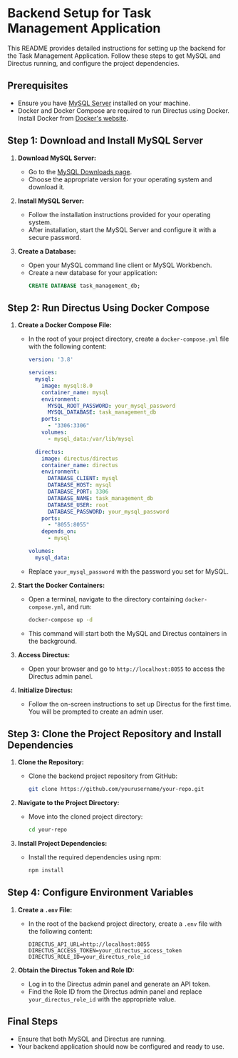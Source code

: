 # Backend Setup for Task Management Application

This README provides detailed instructions for setting up the backend for the Task Management Application. Follow these steps to get MySQL and Directus running, and configure the project dependencies.

## Prerequisites

- Ensure you have [MySQL Server](https://dev.mysql.com/downloads/mysql/) installed on your machine.
- Docker and Docker Compose are required to run Directus using Docker. Install Docker from [Docker's website](https://www.docker.com/products/docker-desktop).

## Step 1: Download and Install MySQL Server

1. **Download MySQL Server:**
   - Go to the [MySQL Downloads page](https://dev.mysql.com/downloads/mysql/).
   - Choose the appropriate version for your operating system and download it.

2. **Install MySQL Server:**
   - Follow the installation instructions provided for your operating system.
   - After installation, start the MySQL Server and configure it with a secure password.

3. **Create a Database:**
   - Open your MySQL command line client or MySQL Workbench.
   - Create a new database for your application:
     ```sql
     CREATE DATABASE task_management_db;
     ```

## Step 2: Run Directus Using Docker Compose

1. **Create a Docker Compose File:**
   - In the root of your project directory, create a `docker-compose.yml` file with the following content:
     ```yaml
     version: '3.8'

     services:
       mysql:
         image: mysql:8.0
         container_name: mysql
         environment:
           MYSQL_ROOT_PASSWORD: your_mysql_password
           MYSQL_DATABASE: task_management_db
         ports:
           - "3306:3306"
         volumes:
           - mysql_data:/var/lib/mysql

       directus:
         image: directus/directus
         container_name: directus
         environment:
           DATABASE_CLIENT: mysql
           DATABASE_HOST: mysql
           DATABASE_PORT: 3306
           DATABASE_NAME: task_management_db
           DATABASE_USER: root
           DATABASE_PASSWORD: your_mysql_password
         ports:
           - "8055:8055"
         depends_on:
           - mysql

     volumes:
       mysql_data:
     ```

   - Replace `your_mysql_password` with the password you set for MySQL.

2. **Start the Docker Containers:**
   - Open a terminal, navigate to the directory containing `docker-compose.yml`, and run:
     ```bash
     docker-compose up -d
     ```
   - This command will start both the MySQL and Directus containers in the background.

3. **Access Directus:**
   - Open your browser and go to `http://localhost:8055` to access the Directus admin panel.

4. **Initialize Directus:**
   - Follow the on-screen instructions to set up Directus for the first time. You will be prompted to create an admin user.

## Step 3: Clone the Project Repository and Install Dependencies

1. **Clone the Repository:**
   - Clone the backend project repository from GitHub:
     ```bash
     git clone https://github.com/yourusername/your-repo.git
     ```

2. **Navigate to the Project Directory:**
   - Move into the cloned project directory:
     ```bash
     cd your-repo
     ```

3. **Install Project Dependencies:**
   - Install the required dependencies using npm:
     ```bash
     npm install
     ```

## Step 4: Configure Environment Variables

1. **Create a `.env` File:**
   - In the root of the backend project directory, create a `.env` file with the following content:
     ```env
     DIRECTUS_API_URL=http://localhost:8055
     DIRECTUS_ACCESS_TOKEN=your_directus_access_token
     DIRECTUS_ROLE_ID=your_directus_role_id
     ```

2. **Obtain the Directus Token and Role ID:**
   - Log in to the Directus admin panel and generate an API token.
   - Find the Role ID from the Directus admin panel and replace `your_directus_role_id` with the appropriate value.

## Final Steps

- Ensure that both MySQL and Directus are running.
- Your backend application should now be configured and ready to use.

